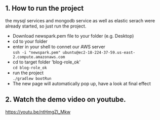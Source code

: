 ## 1. How to run the project

the mysql services and mongodb service as well as elastic serach were already started, so just run the project.  

- Download newspark.pem file to your folder (e.g. Desktop)  
- cd to your folder  
- enter in your shell to connet our AWS server  
```ssh -i "newspark.pem" ubuntu@ec2-18-224-37-59.us-east-2.compute.amazonaws.com```
- cd to target folder 'blog-role_ok'   
```cd blog-role_ok```   
- run the project  
```./gradlew bootRun```
- The new page will automatically pop up, have a look at final effect


## 2. Watch the demo video on youtube.  

https://youtu.be/ntHmgZI_Mkw  

